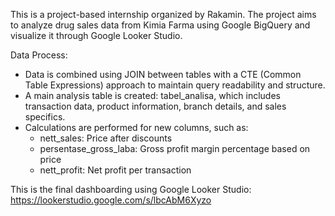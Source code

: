 This is a project-based internship organized by Rakamin. The project aims to analyze drug sales data from Kimia Farma using Google BigQuery and visualize it through Google Looker Studio.

Data Process:
- Data is combined using JOIN between tables with a CTE (Common Table Expressions) approach to maintain query readability and structure.
- A main analysis table is created: tabel_analisa, which includes transaction data, product information, branch details, and sales specifics.
- Calculations are performed for new columns, such as:
  * nett_sales: Price after discounts
  * persentase_gross_laba: Gross profit margin percentage based on price
  * nett_profit: Net profit per transaction

This is the final dashboarding using Google Looker Studio: https://lookerstudio.google.com/s/lbcAbM6Xyzo 
